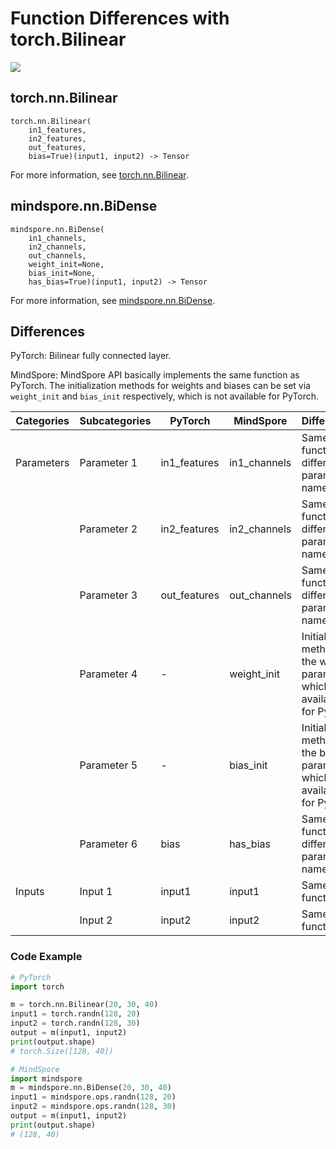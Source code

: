 # Function Differences with torch.Bilinear

<a href="https://gitee.com/mindspore/docs/blob/r2.0/docs/mindspore/source_en/note/api_mapping/pytorch_diff/BiDense.md" target="_blank"><img src="https://mindspore-website.obs.cn-north-4.myhuaweicloud.com/website-images/r2.0/resource/_static/logo_source_en.png"></a>

## torch.nn.Bilinear

```text
torch.nn.Bilinear(
    in1_features,
    in2_features,
    out_features,
    bias=True)(input1, input2) -> Tensor
```

For more information, see [torch.nn.Bilinear](https://pytorch.org/docs/1.8.1/generated/torch.nn.Bilinear.html#torch.nn.Bilinear).

## mindspore.nn.BiDense

```text
mindspore.nn.BiDense(
    in1_channels,
    in2_channels,
    out_channels,
    weight_init=None,
    bias_init=None,
    has_bias=True)(input1, input2) -> Tensor
```

For more information, see [mindspore.nn.BiDense](https://www.mindspore.cn/docs/en/r2.0/api_python/nn/mindspore.nn.BiDense.html#mindspore.nn.BiDense).

## Differences

PyTorch: Bilinear fully connected layer.

MindSpore: MindSpore API basically implements the same function as PyTorch. The initialization methods for weights and biases can be set via `weight_init` and `bias_init` respectively, which is not available for PyTorch.

| Categories | Subcategories | PyTorch | MindSpore | Differences   |
| ---- | ----- | ------- | --------- | -------------- |
| Parameters | Parameter 1 | in1_features | in1_channels  | Same function, different parameter names          |
|      | Parameter 2 | in2_features | in2_channels | Same function, different parameter names           |
|      | Parameter 3 | out_features | out_channels     | Same function, different parameter names       |
|      | Parameter 4 | - | weight_init  | Initialization method for the weight parameter, which is not available for PyTorch      |
|      | Parameter 5 | - | bias_init    | Initialization method for the bias parameter, which is not available for PyTorch      |
|      | Parameter 6 | bias | has_bias   |   Same function, different parameter names                   |
|  Inputs | Input 1 | input1 | input1 | Same function  |
|   | Input 2 | input2 | input2 | Same function  |

### Code Example

```python
# PyTorch
import torch

m = torch.nn.Bilinear(20, 30, 40)
input1 = torch.randn(128, 20)
input2 = torch.randn(128, 30)
output = m(input1, input2)
print(output.shape)
# torch.Size([128, 40])

# MindSpore
import mindspore
m = mindspore.nn.BiDense(20, 30, 40)
input1 = mindspore.ops.randn(128, 20)
input2 = mindspore.ops.randn(128, 30)
output = m(input1, input2)
print(output.shape)
# (128, 40)
```
